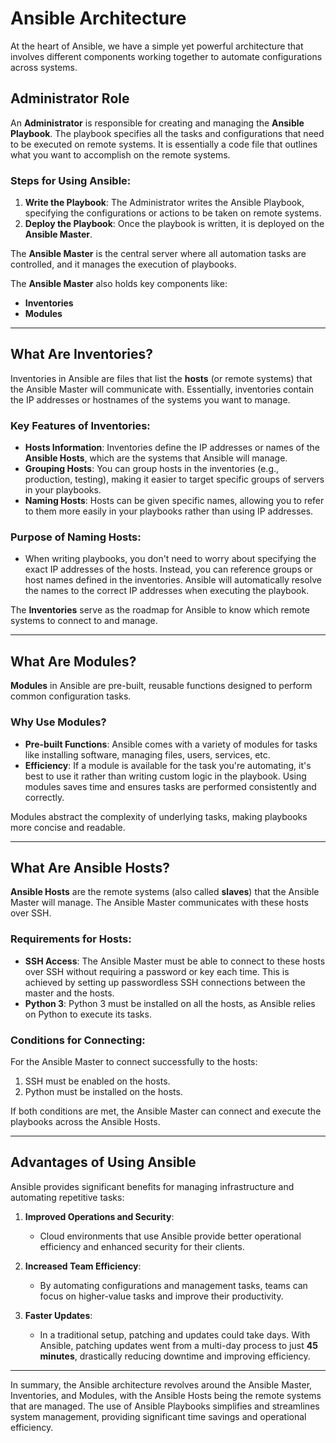 
# Ansible Architecture

At the heart of Ansible, we have a simple yet powerful architecture that involves different components working together to automate configurations across systems.

## Administrator Role

An **Administrator** is responsible for creating and managing the **Ansible Playbook**. The playbook specifies all the tasks and configurations that need to be executed on remote systems. It is essentially a code file that outlines what you want to accomplish on the remote systems.

### Steps for Using Ansible:
1. **Write the Playbook**: The Administrator writes the Ansible Playbook, specifying the configurations or actions to be taken on remote systems.
2. **Deploy the Playbook**: Once the playbook is written, it is deployed on the **Ansible Master**.

The **Ansible Master** is the central server where all automation tasks are controlled, and it manages the execution of playbooks.

The **Ansible Master** also holds key components like:
- **Inventories**
- **Modules**

---

## What Are Inventories?

Inventories in Ansible are files that list the **hosts** (or remote systems) that the Ansible Master will communicate with. Essentially, inventories contain the IP addresses or hostnames of the systems you want to manage.

### Key Features of Inventories:
- **Hosts Information**: Inventories define the IP addresses or names of the **Ansible Hosts**, which are the systems that Ansible will manage.
- **Grouping Hosts**: You can group hosts in the inventories (e.g., production, testing), making it easier to target specific groups of servers in your playbooks.
- **Naming Hosts**: Hosts can be given specific names, allowing you to refer to them more easily in your playbooks rather than using IP addresses.

### Purpose of Naming Hosts:
- When writing playbooks, you don't need to worry about specifying the exact IP addresses of the hosts. Instead, you can reference groups or host names defined in the inventories. Ansible will automatically resolve the names to the correct IP addresses when executing the playbook.

The **Inventories** serve as the roadmap for Ansible to know which remote systems to connect to and manage.

---

## What Are Modules?

**Modules** in Ansible are pre-built, reusable functions designed to perform common configuration tasks.

### Why Use Modules?
- **Pre-built Functions**: Ansible comes with a variety of modules for tasks like installing software, managing files, users, services, etc.
- **Efficiency**: If a module is available for the task you're automating, it's best to use it rather than writing custom logic in the playbook. Using modules saves time and ensures tasks are performed consistently and correctly.

Modules abstract the complexity of underlying tasks, making playbooks more concise and readable.

---

## What Are Ansible Hosts?

**Ansible Hosts** are the remote systems (also called **slaves**) that the Ansible Master will manage. The Ansible Master communicates with these hosts over SSH.

### Requirements for Hosts:
- **SSH Access**: The Ansible Master must be able to connect to these hosts over SSH without requiring a password or key each time. This is achieved by setting up passwordless SSH connections between the master and the hosts.
- **Python 3**: Python 3 must be installed on all the hosts, as Ansible relies on Python to execute its tasks.

### Conditions for Connecting:
For the Ansible Master to connect successfully to the hosts:
1. SSH must be enabled on the hosts.
2. Python must be installed on the hosts.

If both conditions are met, the Ansible Master can connect and execute the playbooks across the Ansible Hosts.

---

## Advantages of Using Ansible

Ansible provides significant benefits for managing infrastructure and automating repetitive tasks:

1. **Improved Operations and Security**: 
   - Cloud environments that use Ansible provide better operational efficiency and enhanced security for their clients.
   
2. **Increased Team Efficiency**: 
   - By automating configurations and management tasks, teams can focus on higher-value tasks and improve their productivity.

3. **Faster Updates**: 
   - In a traditional setup, patching and updates could take days. With Ansible, patching updates went from a multi-day process to just **45 minutes**, drastically reducing downtime and improving efficiency.

---

In summary, the Ansible architecture revolves around the Ansible Master, Inventories, and Modules, with the Ansible Hosts being the remote systems that are managed. The use of Ansible Playbooks simplifies and streamlines system management, providing significant time savings and operational efficiency.
